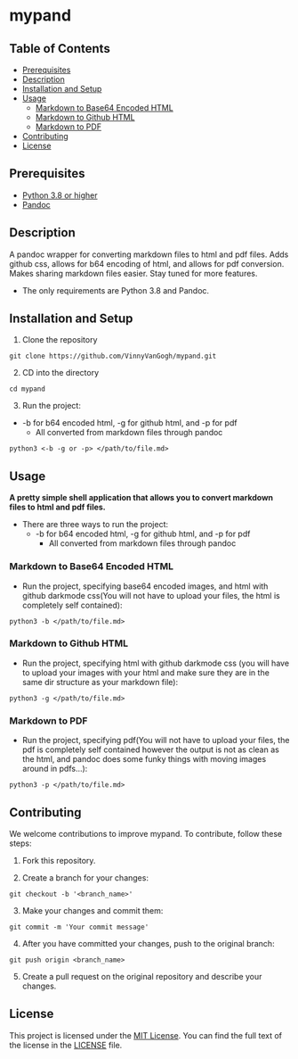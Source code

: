 # mypand

## Table of Contents

- [Prerequisites](#prerequisites)
- [Description](#description)
- [Installation and Setup](#installation-and-setup)
- [Usage](#usage)
  - [Markdown to Base64 Encoded HTML](#markdown-to-base64-encoded-html)
  - [Markdown to Github HTML](#markdown-to-github-html)
  - [Markdown to PDF](#markdown-to-pdf)
- [Contributing](#contributing)
- [License](#license)

## Prerequisites

- [Python 3.8 or higher](https://www.python.org/downloads/)
- [Pandoc](https://pandoc.org/installing.html)

## Description

A pandoc wrapper for converting markdown files to html and pdf files. Adds github css, allows for b64 encoding of html, and allows for pdf conversion. Makes sharing markdown files easier.
Stay tuned for more features.

- The only requirements are Python 3.8 and Pandoc.

## Installation and Setup

1. Clone the repository

```shell
git clone https://github.com/VinnyVanGogh/mypand.git
```

2. CD into the directory

```shell
cd mypand
```

3. Run the project:
- -b for b64 encoded html, -g for github html, and -p for pdf
  - All converted from markdown files through pandoc

```shell
python3 <-b -g or -p> </path/to/file.md>
```

## Usage

**A pretty simple shell application that allows you to convert markdown files to html and pdf files.**

- There are three ways to run the project:
  - -b for b64 encoded html, -g for github html, and -p for pdf
    - All converted from markdown files through pandoc

### Markdown to Base64 Encoded HTML
- Run the project, specifying base64 encoded images, and html with github darkmode css(You will not have to upload your files, the html is completely self contained):

```shell
python3 -b </path/to/file.md>
```

### Markdown to Github HTML
- Run the project, specifying html with github darkmode css (you will have to upload your images with your html and make sure they are in the same dir structure as your markdown file):

```shell
python3 -g </path/to/file.md>
```

### Markdown to PDF
- Run the project, specifying pdf(You will not have to upload your files, the pdf is completely self contained however the output is not as clean as the html, and pandoc does some funky things with moving images around in pdfs...):

```shell
python3 -p </path/to/file.md>
```

## Contributing

We welcome contributions to improve mypand. To contribute, follow these steps:

1. Fork this repository.

2. Create a branch for your changes:

```shell
git checkout -b '<branch_name>'
```

3. Make your changes and commit them: 

```shell
git commit -m 'Your commit message'
```

4. After you have committed your changes, push to the original branch:

```shell
git push origin <branch_name>
```

5. Create a pull request on the original repository and describe your changes.

## License

This project is licensed under the [MIT License](LICENSE). You can find the full text of the license in the [LICENSE](LICENSE) file.
